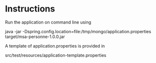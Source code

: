 # Instructions

Run the application on command line using 

java -jar -Dspring.config.location=file:/tmp/mongo/application.properties target/msa-personne-1.0.0.jar

A template of application.properties is provided in 

src/test/resources/application-template.properties
